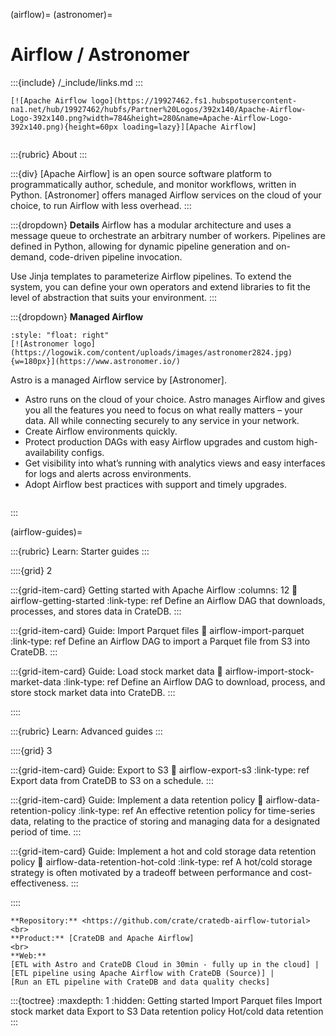 (airflow)=
(astronomer)=
# Airflow / Astronomer

:::{include} /_include/links.md
:::

```{div} .float-right
[![Apache Airflow logo](https://19927462.fs1.hubspotusercontent-na1.net/hub/19927462/hubfs/Partner%20Logos/392x140/Apache-Airflow-Logo-392x140.png?width=784&height=280&name=Apache-Airflow-Logo-392x140.png){height=60px loading=lazy}][Apache Airflow]
```
```{div} .clearfix
```

:::{rubric} About
:::

:::{div}
[Apache Airflow] is an open source software platform to programmatically author,
schedule, and monitor workflows, written in Python.
[Astronomer] offers managed Airflow services on the cloud of your choice, to
run Airflow with less overhead.
:::

:::{dropdown} **Details**
Airflow has a modular architecture and uses a message queue to orchestrate an
arbitrary number of workers. Pipelines are defined in Python, allowing for
dynamic pipeline generation and on-demand, code-driven pipeline invocation.

Use Jinja templates to parameterize Airflow pipelines.
To extend the system, you can define your own operators and extend libraries
to fit the level of abstraction that suits your environment.
:::

:::{dropdown} **Managed Airflow**

```{div}
:style: "float: right"
[![Astronomer logo](https://logowik.com/content/uploads/images/astronomer2824.jpg){w=180px}](https://www.astronomer.io/)
```

Astro is a managed Airflow service by [Astronomer].

- Astro runs on the cloud of your choice. Astro manages Airflow and gives you all the
  features you need to focus on what really matters – your data. All while connecting
  securely to any service in your network.
- Create Airflow environments quickly.
- Protect production DAGs with easy Airflow upgrades and custom high-availability configs.
- Get visibility into what’s running with analytics views and easy interfaces for logs
  and alerts across environments.
- Adopt Airflow best practices with support and timely upgrades.

```{div} .clearfix
```

:::

(airflow-guides)=

:::{rubric} Learn: Starter guides
:::

::::{grid} 2

:::{grid-item-card} Getting started with Apache Airflow
:columns: 12
:link: airflow-getting-started
:link-type: ref
Define an Airflow DAG that downloads, processes, and stores data in CrateDB.
:::

:::{grid-item-card} Guide: Import Parquet files
:link: airflow-import-parquet
:link-type: ref
Define an Airflow DAG to import a Parquet file from S3 into CrateDB.
:::

:::{grid-item-card} Guide: Load stock market data
:link: airflow-import-stock-market-data
:link-type: ref
Define an Airflow DAG to download, process, and store stock market data
into CrateDB.
:::

::::


:::{rubric} Learn: Advanced guides
:::

::::{grid} 3

:::{grid-item-card} Guide: Export to S3
:link: airflow-export-s3
:link-type: ref
Export data from CrateDB to S3 on a schedule.
:::

:::{grid-item-card} Guide: Implement a data retention policy
:link: airflow-data-retention-policy
:link-type: ref
An effective retention policy for time-series data, relating to the practice of
storing and managing data for a designated period of time.
:::

:::{grid-item-card} Guide: Implement a hot and cold storage data retention policy
:link: airflow-data-retention-hot-cold
:link-type: ref
A hot/cold storage strategy is often motivated by a tradeoff between performance
and cost-effectiveness.
:::

::::



```{seealso}
**Repository:** <https://github.com/crate/cratedb-airflow-tutorial>
<br>
**Product:** [CrateDB and Apache Airflow]
<br>
**Web:**
[ETL with Astro and CrateDB Cloud in 30min - fully up in the cloud] |
[ETL pipeline using Apache Airflow with CrateDB (Source)] |
[Run an ETL pipeline with CrateDB and data quality checks]
```


:::{toctree}
:maxdepth: 1
:hidden:
Getting started <getting-started>
Import Parquet files <import-parquet>
Import stock market data <import-stock-market-data>
Export to S3 <export-s3>
Data retention policy <data-retention-policy>
Hot/cold data retention <data-retention-hot-cold>
:::


[CrateDB and Apache Airflow]: https://cratedb.com/integrations/cratedb-and-apache-airflow
[ETL pipeline using Apache Airflow with CrateDB (Source)]: https://github.com/astronomer/astro-cratedb-blogpost
[ETL with Astro and CrateDB Cloud in 30min - fully up in the cloud]: https://www.astronomer.io/blog/run-etlelt-with-airflow-and-cratedb/
[Run an ETL pipeline with CrateDB and data quality checks]: https://registry.astronomer.io/dags/etl_pipeline/
